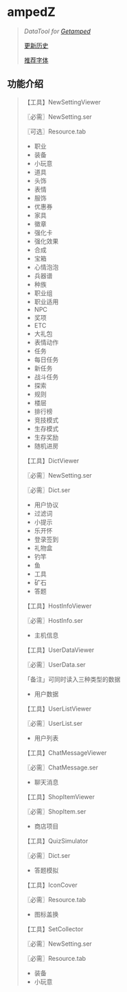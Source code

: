 # ampedZ
>*DataTool for [Getamped](http://bfo.sdo.com/)*
>
>[更新历史](WHATSNEW.md)
>
>[推荐字体](FONTS.md)
## 功能介绍
>【工具】NewSettingViewer
>
>〖必需〗NewSetting.ser
>
>〖可选〗Resource.tab
>
>* 职业
>* 装备
>* 小玩意
>* 道具
>* 头饰
>* 表情
>* 服饰
>* 优惠券
>* 家具
>* 徽章
>* 强化卡
>* 强化效果
>* 合成
>* 宝箱
>* 心情泡泡
>* 兵器谱
>* 种族
>* 职业组
>* 职业适用
>* NPC
>* 奖项
>* ETC
>* 大礼包
>* 表情动作
>* 任务
>* 每日任务
>* 新任务
>* 战斗任务
>* 探索
>* 规则
>* 楼层
>* 排行榜
>* 竞技模式
>* 生存模式
>* 生存奖励
>* 随机进房
>
>【工具】DictViewer
>
>〖必需〗NewSetting.ser
>
>〖必需〗Dict.ser
>
>* 用户协议
>* 过滤词
>* 小提示
>* 乐开怀
>* 登录签到
>* 礼物盒
>* 钓竿
>* 鱼
>* 工具
>* 矿石
>* 答题
>
>【工具】HostInfoViewer
>
>〖必需〗HostInfo.ser
>
>* 主机信息
>
>【工具】UserDataViewer
>
>〖必需〗UserData.ser
>
>「备注」可同时读入三种类型的数据
>
>* 用户数据
>
>【工具】UserListViewer
>
>〖必需〗UserList.ser
>
>* 用户列表
>
>【工具】ChatMessageViewer
>
>〖必需〗ChatMessage.ser
>
>* 聊天消息
>
>【工具】ShopItemViewer
>
>〖必需〗ShopItem.ser
>
>* 商店项目
>
>【工具】QuizSimulator
>
>〖必需〗Dict.ser
>
>* 答题模拟
>
>【工具】IconCover
>
>〖必需〗Resource.tab
>
>* 图标盖换
>
>【工具】SetCollector
>
>〖必需〗NewSetting.ser
>
>〖必需〗Resource.tab
>
>* 装备
>* 小玩意
>
